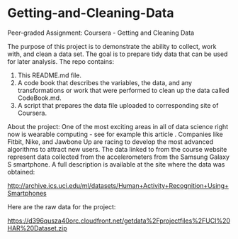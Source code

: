 # Getting-and-Cleaning-Data

Peer-graded Assignment: Coursera - Getting and Cleaning Data

The purpose of this project is to demonstrate the ability to collect, work with, and clean a data set. The goal is to prepare tidy data that can be used for later analysis. The repo contains:
1) This README.md file.
2) A code book that describes the variables, the data, and any transformations or work that were performed to clean up the data called CodeBook.md. 
3) A script that prepares the data file uploaded to corresponding site of Coursera.

About the project:
One of the most exciting areas in all of data science right now is wearable computing - see for example this article . Companies like Fitbit, Nike, and Jawbone Up are racing to develop the most advanced algorithms to attract new users. The data linked to from the course website represent data collected from the accelerometers from the Samsung Galaxy S smartphone. A full description is available at the site where the data was obtained:

http://archive.ics.uci.edu/ml/datasets/Human+Activity+Recognition+Using+Smartphones 

Here are the raw data for the project:

https://d396qusza40orc.cloudfront.net/getdata%2Fprojectfiles%2FUCI%20HAR%20Dataset.zip  
